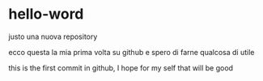 # hello-word
justo una nuova repository

ecco questa la mia prima volta su github e spero di farne qualcosa di utile

this is the first commit in github, I hope for my self that will be good
